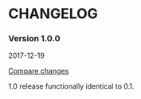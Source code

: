 # CHANGELOG

### Version 1.0.0

2017-12-19

[Compare changes](http://github.com/tf/ey_secrets/compare/v0.1.0...v1.0.0)

1.0 release functionally identical to 0.1.
